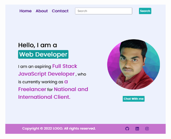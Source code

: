 ![image](https://github.com/AdarshTheki/Full-Stack-Web-developer/blob/master/01%20Feb%202023%20_%20Project%20With%20Mock%20up%20with%20design%20-1/Screenshot.png)
